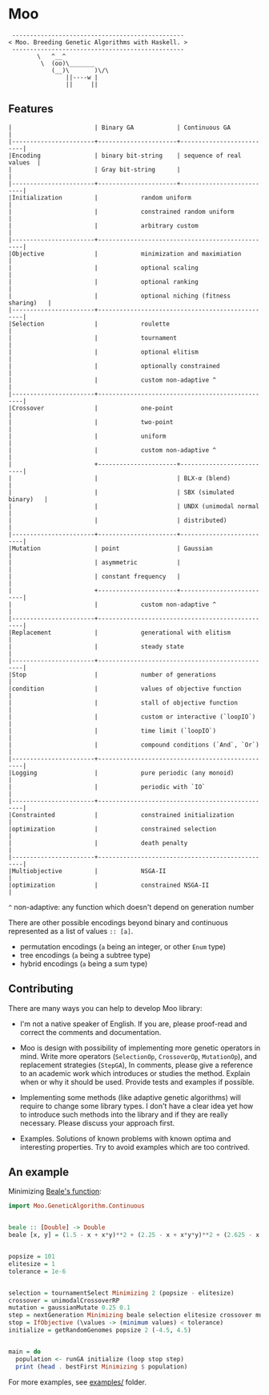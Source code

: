 Moo
===

     ------------------------------------------------
    < Moo. Breeding Genetic Algorithms with Haskell. >
     ------------------------------------------------
            \   ^__^
             \  (oo)\_______
                (__)\       )\/\
                    ||----w |
                    ||     ||



Features
--------

    |                       | Binary GA            | Continuous GA            |
    |-----------------------+----------------------+--------------------------|
    |Encoding               | binary bit-string    | sequence of real values  |
    |                       | Gray bit-string      |                          |
    |-----------------------+----------------------+--------------------------|
    |Initialization         |            random uniform                       |
    |                       |            constrained random uniform           |
    |                       |            arbitrary custom                     |
    |-----------------------+-------------------------------------------------|
    |Objective              |            minimization and maximiation         |
    |                       |            optional scaling                     |
    |                       |            optional ranking                     |
    |                       |            optional niching (fitness sharing)   |
    |-----------------------+-------------------------------------------------|
    |Selection              |            roulette                             |
    |                       |            tournament                           |
    |                       |            optional elitism                     |
    |                       |            optionally constrained               |
    |                       |            custom non-adaptive ^                |
    |-----------------------+-------------------------------------------------|
    |Crossover              |            one-point                            |
    |                       |            two-point                            |
    |                       |            uniform                              |
    |                       |            custom non-adaptive ^                |
    |                       +----------------------+--------------------------|
    |                       |                      | BLX-α (blend)            |
    |                       |                      | SBX (simulated binary)   |
    |                       |                      | UNDX (unimodal normal    |
    |                       |                      | distributed)             |
    |-----------------------+----------------------+--------------------------|
    |Mutation               | point                | Gaussian                 |
    |                       | asymmetric           |                          |
    |                       | constant frequency   |                          |
    |                       +----------------------+--------------------------|
    |                       |            custom non-adaptive ^                |
    |-----------------------+-------------------------------------------------|
    |Replacement            |            generational with elitism            |
    |                       |            steady state                         |
    |-----------------------+-------------------------------------------------|
    |Stop                   |            number of generations                |
    |condition              |            values of objective function         |
    |                       |            stall of objective function          |
    |                       |            custom or interactive (`loopIO`)     |
    |                       |            time limit (`loopIO`)                |
    |                       |            compound conditions (`And`, `Or`)    |
    |-----------------------+-------------------------------------------------|
    |Logging                |            pure periodic (any monoid)           |
    |                       |            periodic with `IO`                   |
    |-----------------------+-------------------------------------------------|
    |Constrainted           |            constrained initialization           |
    |optimization           |            constrained selection                |
    |                       |            death penalty                        |
    |-----------------------+-------------------------------------------------|
    |Multiobjective         |            NSGA-II                              |
    |optimization           |            constrained NSGA-II                  |


`^` non-adaptive: any function which doesn't depend on generation number

There are other possible encodings beyond binary and continuous
represented as a list of values `:: [a]`.

  * permutation encodings (`a` being an integer, or other `Enum` type)
  * tree encodings (`a` being a subtree type)
  * hybrid encodings (`a` being a sum type)


Contributing
------------

There are many ways you can help to develop Moo library:

  * I'm not a native speaker of English. If you are, please proof-read
    and correct the comments and documentation.

  * Moo is design with possibility of implementing more genetic
    operators in mind. Write more operators (`SelectionOp`,
    `CrossoverOp`, `MutationOp`), and replacement strategies
    (`StepGA`), In comments, please give a reference to an academic
    work which introduces or studies the method. Explain when or why
    it should be used. Provide tests and examples if possible.

  * Implementing some methods (like adaptive genetic algorithms) will
    require to change some library types. I don't have a clear idea
    yet how to introduce such methods into the library and if they are
    really necessary. Please discuss your approach first.

  * Examples. Solutions of known problems with known optima and
    interesting properties. Try to avoid examples which are too
    contrived.



An example
----------

Minimizing [Beale's function][test-functions]:

```haskell
import Moo.GeneticAlgorithm.Continuous


beale :: [Double] -> Double
beale [x, y] = (1.5 - x + x*y)**2 + (2.25 - x + x*y*y)**2 + (2.625 - x + x*y*y*y)**2


popsize = 101
elitesize = 1
tolerance = 1e-6


selection = tournamentSelect Minimizing 2 (popsize - elitesize)
crossover = unimodalCrossoverRP
mutation = gaussianMutate 0.25 0.1
step = nextGeneration Minimizing beale selection elitesize crossover mutation
stop = IfObjective (\values -> (minimum values) < tolerance)
initialize = getRandomGenomes popsize 2 (-4.5, 4.5)


main = do
  population <- runGA initialize (loop stop step)
  print (head . bestFirst Minimizing $ population)
```

For more examples, see [examples/](examples/) folder.

[test-functions]: http://en.wikipedia.org/wiki/Test_functions_for_optimization
